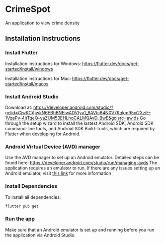 # CrimeSpot

An application to view crime density

## Installation Instructions
### Install Flutter
Installation instructions for Windows: https://flutter.dev/docs/get-started/install/windows

Installation instructions for Mac: https://flutter.dev/docs/get-started/install/macos

### Install Android Studio
Download at:
https://developer.android.com/studio/?gclid=CjwKCAjwkN6EBhBNEiwADVfya1_6AVtc64N0V7Kqkm95xi2XzjE-1VqaPv-4jtTqeQ-yaZUM53EHLhoCALMQAvD_BwE&gclsrc=aw.ds
Go through the setup wizard to install the lastest Android SDK, Android SDK command-line tools, and Android SDK Build-Tools, which are required
by Flutter when developing for Android.

### Android Virtual Device (AVD) manager
Use the AVD manager to set up an Android emulator. Detailed steps can be found here: https://developer.android.com/studio/run/managing-avds
The application requires an emulator to run. If there are any issues setting up an Android emulator, visit [this link](https://developer.android.com/studio/run/emulator)
for more information

### Install Dependencies
To install all dependencies:
```bash
flutter pub get
```

### Run the app
Make sure that an Android emulator is set up and running before you run the application via Android Studio.



